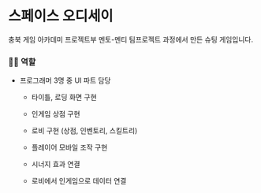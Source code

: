 # 스페이스 오디세이
충북 게임 아카데미 프로젝트부 멘토-멘티 팀프로젝트 과정에서 만든 슈팅 게임입니다.

### 🙋‍♂️ 역할
+ 프로그래머 3명 중 UI 파트 담당
 
  + 타이틀, 로딩 화면 구현

  + 인게임 상점 구현

  + 로비 구현 (상점, 인벤토리, 스킬트리)

  + 플레이어 모바일 조작 구현

  + 시너지 효과 연결

  + 로비에서 인게임으로 데이터 연결

